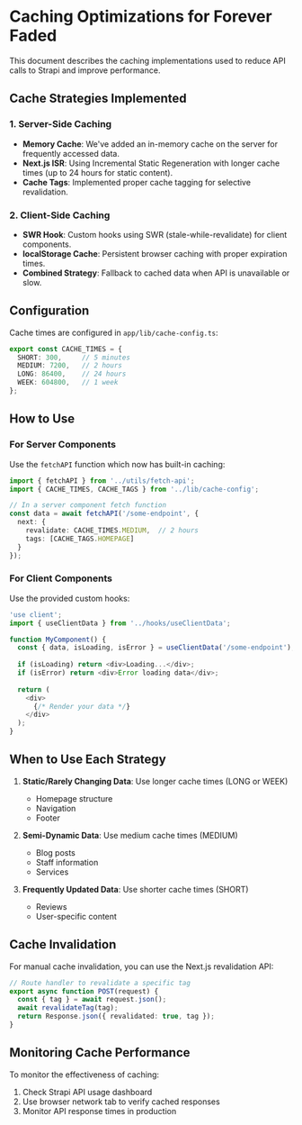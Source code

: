 # Caching Optimizations for Forever Faded

This document describes the caching implementations used to reduce API calls to Strapi and improve performance.

## Cache Strategies Implemented

### 1. Server-Side Caching

- **Memory Cache**: We've added an in-memory cache on the server for frequently accessed data.
- **Next.js ISR**: Using Incremental Static Regeneration with longer cache times (up to 24 hours for static content).
- **Cache Tags**: Implemented proper cache tagging for selective revalidation.

### 2. Client-Side Caching

- **SWR Hook**: Custom hooks using SWR (stale-while-revalidate) for client components.
- **localStorage Cache**: Persistent browser caching with proper expiration times.
- **Combined Strategy**: Fallback to cached data when API is unavailable or slow.

## Configuration

Cache times are configured in `app/lib/cache-config.ts`:

```typescript
export const CACHE_TIMES = {
  SHORT: 300,     // 5 minutes
  MEDIUM: 7200,   // 2 hours
  LONG: 86400,    // 24 hours
  WEEK: 604800,   // 1 week
};
```

## How to Use

### For Server Components

Use the `fetchAPI` function which now has built-in caching:

```typescript
import { fetchAPI } from '../utils/fetch-api';
import { CACHE_TIMES, CACHE_TAGS } from '../lib/cache-config';

// In a server component fetch function
const data = await fetchAPI('/some-endpoint', {
  next: {
    revalidate: CACHE_TIMES.MEDIUM,  // 2 hours
    tags: [CACHE_TAGS.HOMEPAGE]
  }
});
```

### For Client Components

Use the provided custom hooks:

```typescript
'use client';
import { useClientData } from '../hooks/useClientData';

function MyComponent() {
  const { data, isLoading, isError } = useClientData('/some-endpoint');
  
  if (isLoading) return <div>Loading...</div>;
  if (isError) return <div>Error loading data</div>;
  
  return (
    <div>
      {/* Render your data */}
    </div>
  );
}
```

## When to Use Each Strategy

1. **Static/Rarely Changing Data**: Use longer cache times (LONG or WEEK)
   - Homepage structure
   - Navigation
   - Footer

2. **Semi-Dynamic Data**: Use medium cache times (MEDIUM)
   - Blog posts
   - Staff information
   - Services

3. **Frequently Updated Data**: Use shorter cache times (SHORT)
   - Reviews
   - User-specific content

## Cache Invalidation

For manual cache invalidation, you can use the Next.js revalidation API:

```typescript
// Route handler to revalidate a specific tag
export async function POST(request) {
  const { tag } = await request.json();
  await revalidateTag(tag);
  return Response.json({ revalidated: true, tag });
}
```

## Monitoring Cache Performance

To monitor the effectiveness of caching:
1. Check Strapi API usage dashboard
2. Use browser network tab to verify cached responses
3. Monitor API response times in production 